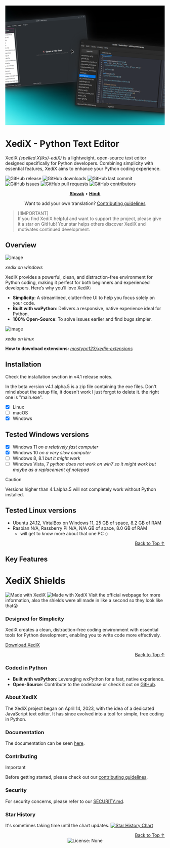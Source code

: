 ![](https://github.com/mostypc123/XediX/blob/main/images/xediximage.png?raw=true)  
# XediX - Python Text Editor
XediX _(spelled X(iks)-ediX)_ is a lightweight, open-source text editor designed specifically for Python developers. Combining simplicity with essential features, XediX aims to enhance your Python coding experience.

![GitHub release](https://img.shields.io/github/release/mostypc123/XediX.svg?style=plastic)
![GitHub downloads](https://img.shields.io/github/downloads/mostypc123/XediX/total.svg?style=plastic)
![GitHub last commit](https://img.shields.io/github/last-commit/mostypc123/XediX.svg?style=plastic)
![GitHub issues](https://img.shields.io/github/issues/mostypc123/XediX.svg?style=plastic)
![GitHub pull requests](https://img.shields.io/github/issues-pr/mostypc123/XediX.svg?style=plastic)
![GitHub contributors](https://img.shields.io/github/contributors/mostypc123/XediX.svg?style=plastic)

<div align="center">

[**Slovak**](https://github.com/mostypc123/XediX/blob/req2/readme-translations/sk-README.md) • [**Hindi**](https://github.com/mostypc123/XediX/blob/req2/readme-translations/hi-README.md)


Want to add your own translation? [Contributing guidelines](https://github.com/mostypc123/XediX/blob/main/CONTRIBUTING.md)

</div>


> [!IMPORTANT]\
> If you find XediX helpful and want to support the project, please give it a star on GitHub! Your star helps others discover XediX and motivates continued development.

## Overview

![image](https://github.com/user-attachments/assets/affe4a3b-17a0-47a3-9a92-8a3c20c16e94)


_xedix on windows_


XediX provides a powerful, clean, and distraction-free environment for Python coding, making it perfect for both beginners and experienced developers. Here’s why you’ll love XediX:

- **Simplicity**: A streamlined, clutter-free UI to help you focus solely on your code.
- **Built with wxPython**: Delivers a responsive, native experience ideal for Python.
- **100% Open-Source**: To solve issues earlier and find bugs simpler.

![image](https://github.com/user-attachments/assets/41402dc9-4888-4048-9c00-7ee66903ca36)

_xedix on linux_

**How to download extensions:** *[mostypc123/xedix-extensions](https://github.com/mostypc123/xedix-extensions)*

## Installation

Check the installation swction in v4.1 release notes.

In the beta version v4.1.alpha.5 is a zip file containing the exe files. Don't mind about the setup file, it doesn't work I just forgot to delete it. the right one is "main.exe".

- [x] Linux
- [ ] macOS
- [x] Windows

## Tested Windows versions
- [x] Windows 11
_on a relatively fast computer_
- [x] Windows 10
_on a very slow computer_
- [ ] Windows 8, 8.1
_but it might work_
- [ ] Windows Vista, 7
_python does not work on win7 so it might work but maybe as a replacement of notepad_

> [!CAUTION]
> Versions higher than 4.1.alpha.5 will not completely work without Python installed.

## Tested Linux versions

- Ubuntu 24.12, VirtalBox on Windows 11, 25 GB of space, 8.2 GB of RAM
- Rasbian N/A, Rassberry Pi N/A, N/A GB of space, 8.0 GB of RAM
  - will get to know more about that one PC :)


<div align="right">
  <a href="#xedix---python-text-editor">Back to Top ↑</a>
</div>

## Key Features

# XediX Shields
<img src="https://xedix.w3spaces.com/xedix-shield.png" alt="Made with XediX" width="100">
<img src="https://xedix.w3spaces.com/xedix-shield2.png" alt="Made with XediX" width="100">
Visit the official webpage for more information, also the shields were all made in like a second so they look like that😝

### Designed for Simplicity

XediX creates a clean, distraction-free coding environment with essential tools for Python development, enabling you to write code more effectively.

[Download XediX](https://github.com/mostypc123/XediX)

<div align="right">
  <a href="#xedix---python-text-editor">Back to Top ↑</a>
</div>

### Coded in Python

- **Built with wxPython**: Leveraging wxPython for a fast, native experience.
- **Open-Source**: Contribute to the codebase or check it out on [GitHub](https://github.com/mostypc123/XediX).

### About XediX

The XediX project began on April 14, 2023, with the idea of a dedicated JavaScript text editor. It has since evolved into a tool for simple, free coding in Python.

### Documentation

The documentation can be seen [here](https://mostypc123.is-a.dev/XediX).

### Contributing

> [!IMPORTANT]
> Before getting started, please check out our [contributing guidelines](https://github.com/mostypc123/XediX/blob/main/CONTRIBUTING.md).

### Security

For security concerns, please refer to our [SECURITY.md](https://github.com/mostypc123/XediX/blob/main/SECURITY.md).

### Star History

It's sometimes taking time until the chart updates.
[![Star History Chart](https://api.star-history.com/svg?repos=mostypc123/XediX&type=Date)](https://star-history.com/#mostypc123/XediX&Date)

<div align="right">
  <a href="#xedix---python-text-editor">Back to Top ↑</a>
</div>

<div align="center">
  <img src="https://img.shields.io/badge/License-MIT-brightgreen.svg?style=plastic" alt="License: None">
</div>

